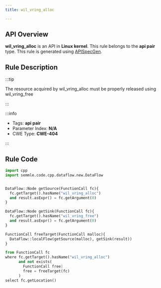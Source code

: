 ```yaml
---
title: wil_vring_alloc

---
```



## API Overview
**wil_vring_alloc** is an API in **Linux kernel**. This rule belongs to the **api pair** type. This rule is generated using [APISpecGen](../../tools/APISpecGen).
## Rule Description

:::tip

The resource acquired by wil_vring_alloc must be properly released using wil_vring_free

:::

:::info

- Tags: **api pair**
- Parameter Index: **N/A**
- CWE Type: **CWE-404**

:::

## Rule Code
```python
import cpp
import semmle.code.cpp.dataflow.new.DataFlow


DataFlow::Node getSource(FunctionCall fc){
  fc.getTarget().hasName("wil_vring_alloc")
  and result.asExpr() = fc.getArgument(0)
}

DataFlow::Node getSink(FunctionCall fc){
  fc.getTarget().hasName("wil_vring_free")
  and result.asExpr() = fc.getArgument(0)
}

FunctionCall freeTarget(FunctionCall malloc){
  DataFlow::localFlow(getSource(malloc), getSink(result))
}

from FunctionCall fc
where fc.getTarget().hasName("wil_vring_alloc")
      and not exists(
        FunctionCall free| 
        free = freeTarget(fc)
      )
select fc.getLocation()

    
```